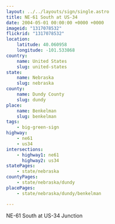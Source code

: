 ```yaml
---
layout: ../../layouts/sign/single.astro
title: NE-61 South at US-34
date: 2004-05-01 00:00:00 +0000 +0000
imageid: "1317078532"
flickrid: "1317078532"
location:
    latitude: 40.060958
    longitude: -101.533868
country:
    name: United States
    slug: united-states
state:
    name: Nebraska
    slug: nebraska
county:
    name: Dundy County
    slug: dundy
place:
    name: Benkelman
    slug: benkelman
tags:
    - big-green-sign
highway:
    - ne61
    - us34
intersections:
    - highway1: ne61
      highway2: us34
statePages:
    - state/nebraska
countyPages:
    - state/nebraska/dundy
placePages:
    - state/nebraska/dundy/benkelman

---
```

NE-61 South at US-34 Junction